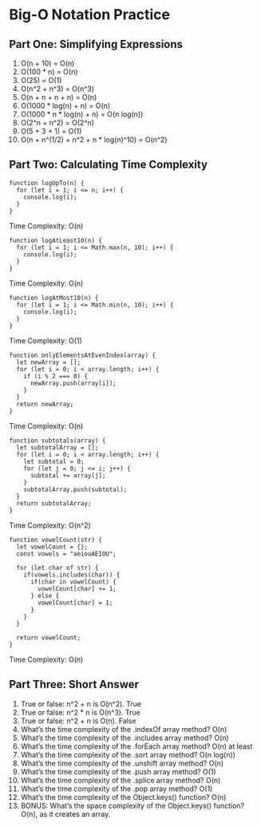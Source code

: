 # Big-O Notation Practice

## Part One: Simplifying Expressions

1. O(n + 10) = O(n)
2. O(100 * n) = O(n)
3. O(25) = O(1)
4. O(n^2 + n^3) = O(n^3)
5. O(n + n + n + n) = O(n)
6. O(1000 * log(n) + n) = O(n)
7. O(1000 * n * log(n) + n) = O(n log(n))
8. O(2^n + n^2) = O(2^n)
9. O(5 + 3 + 1) = O(1)
10. O(n + n^(1/2) + n^2 + n * log(n)^10) = O(n^2)

## Part Two: Calculating Time Complexity

```
function logUpTo(n) {
  for (let i = 1; i <= n; i++) {
    console.log(i);
  }
}
```
Time Complexity: O(n)

```
function logAtLeast10(n) {
  for (let i = 1; i <= Math.max(n, 10); i++) {
    console.log(i);
  }
}
```
Time Complexity: O(n)

```
function logAtMost10(n) {
  for (let i = 1; i <= Math.min(n, 10); i++) {
    console.log(i);
  }
}
```
Time Complexity: O(1)

```
function onlyElementsAtEvenIndex(array) {
  let newArray = [];
  for (let i = 0; i < array.length; i++) {
    if (i % 2 === 0) {
      newArray.push(array[i]);
    }
  }
  return newArray;
}
```
Time Complexity: O(n)

```
function subtotals(array) {
  let subtotalArray = [];
  for (let i = 0; i < array.length; i++) {
    let subtotal = 0;
    for (let j = 0; j <= i; j++) {
      subtotal += array[j];
    }
    subtotalArray.push(subtotal);
  }
  return subtotalArray;
}
```
Time Complexity: O(n^2)

```
function vowelCount(str) {
  let vowelCount = {};
  const vowels = "aeiouAEIOU";

  for (let char of str) {
    if(vowels.includes(char)) {
      if(char in vowelCount) {
        vowelCount[char] += 1;
      } else {
        vowelCount[char] = 1;
      }
    }
  }

  return vowelCount;
}
```
Time Complexity: O(n)

## Part Three: Short Answer

1. True or false: n^2 + n is O(n^2). True
2. True or false: n^2 * n is O(n^3). True
3. True or false: n^2 + n is O(n). False
4. What’s the time complexity of the .indexOf array method? O(n)
5. What’s the time complexity of the .includes array method? O(n)
6. What’s the time complexity of the .forEach array method? O(n) at least
7. What’s the time complexity of the .sort array method? O(n log(n))
8. What’s the time complexity of the .unshift array method? O(n)
9. What’s the time complexity of the .push array method? O(1)
10. What’s the time complexity of the .splice array method? O(n)
11. What’s the time complexity of the .pop array method? O(1)
12. What’s the time complexity of the Object.keys() function? O(n)
13. BONUS: What’s the space complexity of the Object.keys() function? O(n), as it creates an array.
